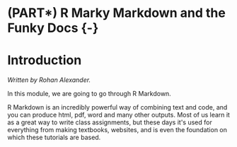 


# (PART\*) R Marky Markdown and the Funky Docs {-}

# Introduction

*Written by Rohan Alexander.*

In this module, we are going to go through R Markdown. 

R Markdown is an incredibly powerful way of combining text and code, and you can produce html, pdf, word and many other outputs. Most of us learn it as a great way to write class assignments, but these days it's used for everything from making textbooks, websites, and is even the foundation on which these tutorials are based.




